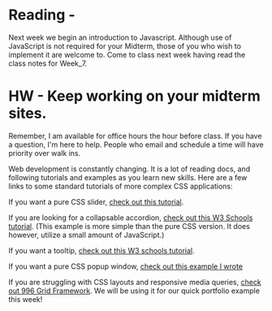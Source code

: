 # Reading - 

Next week we begin an introduction to Javascript. Although use of JavaScript is not required for your Midterm, those of you who wish to implement it are welcome to. Come to class next week having read the class notes for Week_7.

# HW - Keep working on your midterm sites. 

Remember, I am available for office hours the hour before class. If you have a question, I'm here to help. People who email and schedule a time will have priority over walk ins.

Web development is constantly changing. It is a lot of reading docs, and following tutorials and examples as you learn new skills. Here are a few links to some standard tutorials of more complex CSS applications:

If you want a pure CSS slider, [check out this tutorial](https://www.smashingmagazine.com/2012/04/pure-css3-cycling-slideshow/).

If you are looking for a collapsable accordion, [check out this W3 Schools tutorial](http://www.w3schools.com/howto/howto_js_accordion.asp). (This example is more simple than the pure CSS version. It does however, utilize a small amount of JavaScript.)

If you want a tooltip, [check out this W3 schools tutorial](http://www.w3schools.com/howto/howto_css_tooltip.asp).

If you want a pure CSS popup window, [check out this example I wrote](Modal_Window/)

If you are struggling with CSS layouts and responsive media queries, [check out 996 Grid Framework](http://996grid.com/). We will be using it for our quick portfolio example this week!


